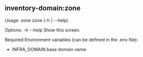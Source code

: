 ## inventory-domain:zone

Usage:
  zone
  zone (-h | --help)

Options:
  -h --help     Show this screen.

Required Environment variables (can be defined in the .env file):
  * INFRA_DOMAIN  base domain name
